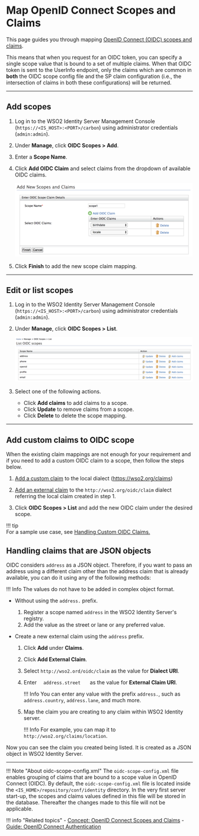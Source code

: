 # Map OpenID Connect Scopes and Claims

This page guides you through mapping [OpenID Connect (OIDC) scopes and claims](../../../references/concepts/authentication/scopes-claims).

This means that when you request for an OIDC token, you can specify a single scope value that is bound to a set of multiple claims. When that OIDC token is sent to the UserInfo endpoint, only the claims which are common in **both** the OIDC scope config file and the SP claim configuration (i.e., the intersection of claims in both these configurations) will be returned.

-----
## Add scopes

1. Log in to the WSO2 Identity Server Management Console (`https://<IS_HOST>:<PORT>/carbon`) using administrator credentials (`admin:admin`). 

2. Under **Manage**, click **OIDC Scopes > Add**. 

3. Enter a **Scope Name**. 

4. Click **Add OIDC Claim** and select claims from the dropdown of available OIDC claims.

    ![add-oidc-scope](../../assets/img/guides/add-oidc-scope.png)

5. Click **Finish** to add the new scope claim mapping.

-----

## Edit or list scopes

1. Log in to the WSO2 Identity Server Management Console (`https://<IS_HOST>:<PORT>/carbon`) using administrator credentials (`admin:admin`). 

2. Under **Manage**, click **OIDC Scopes > List**. 

    ![oidc-scope-list](../../assets/img/guides/oidc-scope-list.png)

3.  Select one of the following actions.

    - Click **Add claims** to add claims to a scope.
    - Click **Update** to remove claims from a scope. 
    - Click **Delete** to delete the scope mapping. 
    
----

## Add custom claims to OIDC scope

When the existing claim mappings are not enough for your requirement and if you need to add a custom OIDC claim to a scope, then follow the steps below.

1. [Add a custom claim](../../../guides/dialects/add-claim-mapping/#add-local-claim) to the local dialect (https://wso2.org/claims)
2. [Add an external claim](../../../guides/dialects/add-claim-mapping/#add-external-claim) to the `http://wso2.org/oidc/claim` dialect referring the local claim created in step 1. 

3. Click **OIDC Scopes > List** and add the new OIDC claim under the desired scope. 

!!! tip     
    For a sample use case, see [Handling Custom OIDC Claims.](https://medium.com/identity-beyond-borders/handling-custom-claims-with-openid-connect-in-wso2-identity-server-56d3b6e4319b)

## Handling claims that are JSON objects

OIDC considers `address` as a JSON object. Therefore, if you want to pass an address using a different claim other than the address claim that is already available, you can do it using any of the following methods:

!!! Info
    The values do not have to be added in complex object format.

-   Without using the `address.` prefix. 
    1. Register a scope named `address` in the WSO2 Identity Server's registry.
    2. Add the value as the street or lane or any preferred value.

-   Create a new external claim using the `address` prefix.
    1.  Click **Add** under **Claims**.
    2.  Click **Add External Claim**.
    3.  Select ` http://wso2.ord/oidc/claim ` as the value for **Dialect URI**.
    4.  Enter `   address.street    ` as the value for **External Claim URI**.

        !!! Info
            You can enter any value with the prefix `address.`, such as `address.country`, `address.lane`, and much more.

    5.  Map the claim you are creating to any claim within WSO2 Identity server.  
        
        !!! Info
            For example, you can map it to ` http://wso2.org/claims/location `.

Now you can see the claim you created being listed. It is created as a JSON object in WSO2 Identity Server.

-----  

!!! Note "About oidc-scope-config.xml"
    The `oidc-scope-config.xml` file enables grouping of claims that are bound to a scope value in OpenID Connect (OIDC). 
    By default, the `oidc-scope-config.xml` file is located inside the `<IS_HOME>/repository/conf/identity` directory. 
    In the very first server start-up, the scopes and claims values defined in this file will be stored in the database. 
    Thereafter the changes made to this file will not be applicable.


!!! info "Related topics"
    - [Concept: OpenID Connect Scopes and Claims](../../../references/concepts/authentication/scopes-claims)
    - [Guide: OpenID Connect Authentication](../webapp-oidc)
